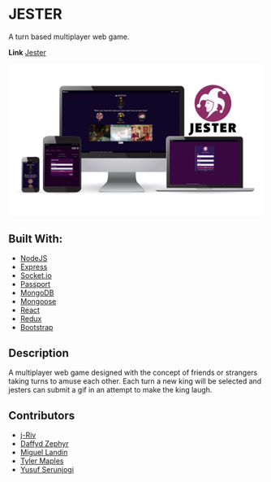 # JESTER

A turn based multiplayer web game.

**Link** [Jester](https://the-jester.herokuapp.com/)

![jester](client/public/images/screenshot/the-jester.jpg)

## Built With:
* [NodeJS](https://nodejs.org/en/docs/)
* [Express](https://expressjs.com/)
* [Socket.io](https://socket.io/)
* [Passport](http://www.passportjs.org/)
* [MongoDB](https://www.mongodb.com/)
* [Mongoose](https://mongoosejs.com/)
* [React](https://reactjs.org/)
* [Redux](https://redux.js.org/)
* [Bootstrap](https://getbootstrap.com/)

## Description
A multiplayer web game designed with the concept of friends or strangers taking turns to amuse each other. Each turn a new king will be selected and jesters can submit a gif in an attempt to make the king laugh.

## Contributors
* [j-Riv](https://github.com/j-Riv)
* [Daffyd Zephyr](https://github.com/helloimdavidhaha)
* [Miguel Landin](https://github.com/MigPerLan)
* [Tyler Maples](https://github.com/tylerkmaples)
* [Yusuf Serunjogi](https://github.com/come2america)
